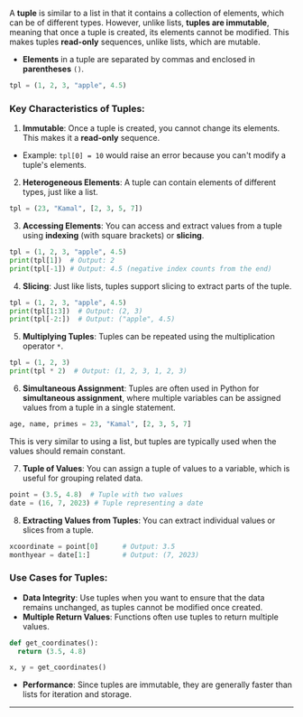 

A **tuple** is similar to a list in that it contains a collection of elements, which can be of different types. However, unlike lists, **tuples are immutable**, meaning that once a tuple is created, its elements cannot be modified. This makes tuples **read-only** sequences, unlike lists, which are mutable.

- **Elements** in a tuple are separated by commas and enclosed in **parentheses** `()`.

```python
tpl = (1, 2, 3, "apple", 4.5)
```

### Key Characteristics of Tuples:

1. **Immutable**: Once a tuple is created, you cannot change its elements. This makes it a **read-only** sequence.
- Example: `tpl[0] = 10` would raise an error because you can't modify a tuple's elements.

2. **Heterogeneous Elements**: A tuple can contain elements of different types, just like a list.
 ```python
 tpl = (23, "Kamal", [2, 3, 5, 7])
 ```

3. **Accessing Elements**: You can access and extract values from a tuple using **indexing** (with square brackets) or **slicing**.

```python
tpl = (1, 2, 3, "apple", 4.5)
print(tpl[1])  # Output: 2
print(tpl[-1]) # Output: 4.5 (negative index counts from the end)
```

4. **Slicing**: Just like lists, tuples support slicing to extract parts of the tuple.

```python
tpl = (1, 2, 3, "apple", 4.5)
print(tpl[1:3])  # Output: (2, 3)
print(tpl[-2:])  # Output: ("apple", 4.5)
```

5. **Multiplying Tuples**: Tuples can be repeated using the multiplication operator `*`.

```python
tpl = (1, 2, 3)
print(tpl * 2)  # Output: (1, 2, 3, 1, 2, 3)
```

6. **Simultaneous Assignment**: Tuples are often used in Python for **simultaneous assignment**, where multiple variables can be assigned values from a tuple in a single statement.

```python
age, name, primes = 23, "Kamal", [2, 3, 5, 7]
```

This is very similar to using a list, but tuples are typically used when the values should remain constant.

7. **Tuple of Values**: You can assign a tuple of values to a variable, which is useful for grouping related data.

```python
point = (3.5, 4.8)  # Tuple with two values
date = (16, 7, 2023) # Tuple representing a date
```

8. **Extracting Values from Tuples**: You can extract individual values or slices from a tuple.

```python
xcoordinate = point[0]      # Output: 3.5
monthyear = date[1:]        # Output: (7, 2023)
```


### Use Cases for Tuples:
- **Data Integrity**: Use tuples when you want to ensure that the data remains unchanged, as tuples cannot be modified once created.
- **Multiple Return Values**: Functions often use tuples to return multiple values.

```python
def get_coordinates():
  return (3.5, 4.8)

x, y = get_coordinates()
```

- **Performance**: Since tuples are immutable, they are generally faster than lists for iteration and storage.

---

